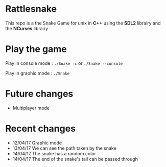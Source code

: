# Rattlesnake
This repo is a the Snake Game for unix in **C++** using the **SDL2** librairy and the **NCurses** librairy

# Play the game
Play in console mode : `./Snake -c` or `./Snake --console`

Play in graphic mode : `./Snake`

# Future changes
- Multiplayer mode

# Recent changes
- 12/04/17 Graphic mode
- 13/04/17 We can see the path taken by the snake
- 14/04/17 The snake has a random color
- 14/04/17 The end of the snake's tail can be passed through